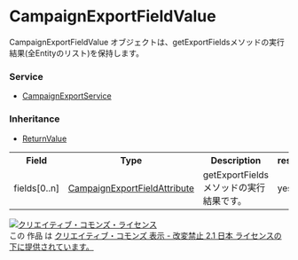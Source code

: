 # CampaignExportFieldValue
CampaignExportFieldValue オブジェクトは、getExportFieldsメソッドの実行結果(全Entityのリスト)を保持します。

### Service
+ [CampaignExportService](../services/CampaignExportService.md)

### Inheritance
+ [ReturnValue](./ReturnValue.md)

<table>
 <tr>
  <th>Field</th>
  <th>Type</th>
  <th>Description</th>
  <th>response</th>
  <th>get</th>
  <th>add</th>
  <th>set</th>
  <th>remove</th>
 </tr>
 <tr>
  <td>fields[0..n]</td>
  <td><a href="./CampaignExportFieldAttribute.md">CampaignExportFieldAttribute</a></td>
  <td>getExportFieldsメソッドの実行結果です。</td>
  <td>yes</td>
  <td>-</td>
  <td>-</td>
  <td>-</td>
  <td>-</td>
 </tr>
</table>

<a rel="license" href="http://creativecommons.org/licenses/by-nd/2.1/jp/"><img alt="クリエイティブ・コモンズ・ライセンス" style="border-width:0" src="https://i.creativecommons.org/l/by-nd/2.1/jp/88x31.png" /></a><br />この 作品 は <a rel="license" href="http://creativecommons.org/licenses/by-nd/2.1/jp/">クリエイティブ・コモンズ 表示 - 改変禁止 2.1 日本 ライセンスの下に提供されています。</a>
